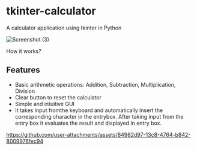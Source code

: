 # tkinter-calculator
A calculator application using tkinter in Python

![Screenshot (3)](https://github.com/user-attachments/assets/fafd63b0-7852-4f81-a6ce-bc97f6c655b9)

How it works?

## Features

- Basic arithmetic operations: Addition, Subtraction, Multiplication, Division
- Clear button to reset the calculator
- Simple and intuitive GUI
- It takes input fromthe keyboard and automatically insert the corresponding character in the entrybox.
  After taking input from the entry box it evaluates the result and displayed in entry box.
  


https://github.com/user-attachments/assets/84982d97-13c8-4764-b842-8009976fec94

